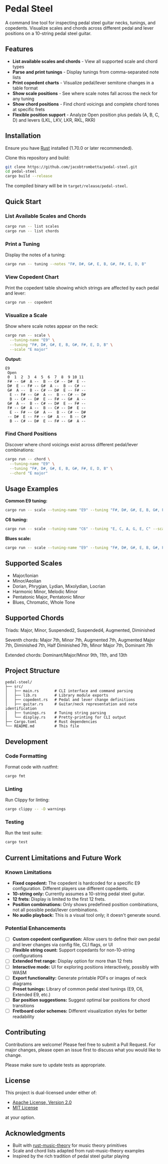 # Pedal Steel

A command line tool for inspecting pedal steel guitar necks, tunings, and copedents. Visualize scales and chords across different pedal and lever positions on a 10-string pedal steel guitar.

## Features

- **List available scales and chords** - View all supported scale and chord types
- **Parse and print tunings** - Display tunings from comma-separated note lists
- **Print copedent charts** - Visualize pedal/lever semitone changes in a table format
- **Show scale positions** - See where scale notes fall across the neck for any tuning
- **Show chord positions** - Find chord voicings and complete chord tones at specific frets
- **Flexible position support** - Analyze Open position plus pedals (A, B, C, D) and levers (LKL, LKV, LKR, RKL, RKR)

## Installation

Ensure you have [Rust](https://www.rust-lang.org/tools/install) installed (1.70.0 or later recommended).

Clone this repository and build:

```bash
git clone https://github.com/jacobtrombetta/pedal-steel.git
cd pedal-steel
cargo build --release
```

The compiled binary will be in `target/release/pedal-steel`.

## Quick Start

### List Available Scales and Chords

```bash
cargo run -- list scales
cargo run -- list chords
```

### Print a Tuning

Display the notes of a tuning:

```bash
cargo run -- tuning --notes "F#, D#, G#, E, B, G#, F#, E, D, B"
```

### View Copedent Chart

Print the copedent table showing which strings are affected by each pedal and lever:

```bash
cargo run -- copedent
```

### Visualize a Scale

Show where scale notes appear on the neck:

```bash
cargo run -- scale \
  --tuning-name "E9" \
  --tuning "F#, D#, G#, E, B, G#, F#, E, D, B" \
  --scale "E major"
```

**Output:**
```
E9
 Open
 0  1  2  3  4  5  6  7  8  9 10 11 
 F# -- G#  A --  B -- C# -- D#  E --
 D#  E -- F# -- G#  A --  B -- C# --
 G#  A --  B -- C# -- D#  E -- F# --
  E -- F# -- G#  A --  B -- C# -- D#
  B -- C# -- D#  E -- F# -- G#  A --
 G#  A --  B -- C# -- D#  E -- F# --
 F# -- G#  A --  B -- C# -- D#  E --
  E -- F# -- G#  A --  B -- C# -- D#
 -- D#  E -- F# -- G#  A --  B -- C#
  B -- C# -- D#  E -- F# -- G#  A --
```

### Find Chord Positions

Discover where chord voicings exist across different pedal/lever combinations:

```bash
cargo run -- chord \
  --tuning-name "E9" \
  --tuning "F#, D#, G#, E, B, G#, F#, E, D, B" \
  --chord "E major"
```

## Usage Examples

**Common E9 tuning:**
```bash
cargo run -- scale --tuning-name "E9" --tuning "F#, D#, G#, E, B, G#, F#, E, D, B" --scale "E major"
```

**C6 tuning:**
```bash
cargo run -- scale --tuning-name "C6" --tuning "E, C, A, G, E, C" --scale "C major"
```

**Blues scale:**
```bash
cargo run -- scale --tuning-name "E9" --tuning "F#, D#, G#, E, B, G#, F#, E, D, B" --scale "E blues"
```

## Supported Scales

- Major/Ionian
- Minor/Aeolian
- Dorian, Phrygian, Lydian, Mixolydian, Locrian
- Harmonic Minor, Melodic Minor
- Pentatonic Major, Pentatonic Minor
- Blues, Chromatic, Whole Tone

## Supported Chords

Triads: Major, Minor, Suspended2, Suspended4, Augmented, Diminished

Seventh chords: Major 7th, Minor 7th, Augmented 7th, Augmented Major 7th, Diminished 7th, Half Diminished 7th, Minor Major 7th, Dominant 7th

Extended chords: Dominant/Major/Minor 9th, 11th, and 13th

## Project Structure

```
pedal-steel/
├── src/
│   ├── main.rs       # CLI interface and command parsing
│   ├── lib.rs        # Library module exports
│   ├── copedent.rs   # Pedal and lever change definitions
│   ├── guitar.rs     # Guitar/neck representation and note identification
│   ├── tunings.rs    # Tuning string parsing
│   └── display.rs    # Pretty-printing for CLI output
├── Cargo.toml        # Rust dependencies
└── README.md         # This file
```

## Development

### Code Formatting

Format code with rustfmt:

```bash
cargo fmt
```

### Linting

Run Clippy for linting:

```bash
cargo clippy -- -D warnings
```

### Testing

Run the test suite:

```bash
cargo test
```

## Current Limitations and Future Work

### Known Limitations

- **Fixed copedent:** The copedent is hardcoded for a specific E9 configuration. Different players use different copedents.
- **10-string only:** Currently assumes a 10-string pedal steel guitar.
- **12 frets:** Display is limited to the first 12 frets.
- **Position combinations:** Only shows predefined position combinations, not all possible pedal/lever combinations.
- **No audio playback:** This is a visual tool only; it doesn't generate sound.

### Potential Enhancements

- [ ] **Custom copedent configuration:** Allow users to define their own pedal and lever changes via config file, CLI flags, or UI
- [ ] **Flexible string count:** Support copedants for non-10-string configurations
- [ ] **Extended fret range:** Display option for more than 12 frets
- [ ] **Interactive mode:** UI for exploring positions interactively, possibly with WASM
- [ ] **Export functionality:** Generate printable PDFs or images of neck diagrams
- [ ] **Preset tunings:** Library of common pedal steel tunings (E9, C6, Extended E9, etc.)
- [ ] **Bar position suggestions:** Suggest optimal bar positions for chord transitions
- [ ] **Fretboard color schemes:** Different visualization styles for better readability

## Contributing

Contributions are welcome! Please feel free to submit a Pull Request. For major changes, please open an issue first to discuss what you would like to change.

Please make sure to update tests as appropriate.

## License

This project is dual-licensed under either of:

- [Apache License, Version 2.0](LICENSE-APACHE)
- [MIT License](LICENSE-MIT)

at your option.

## Acknowledgments

- Built with [rust-music-theory](https://github.com/ozankasikci/rust-music-theory) for music theory primitives
- Scale and chord lists adapted from rust-music-theory examples
- Inspired by the rich tradition of pedal steel guitar playing
